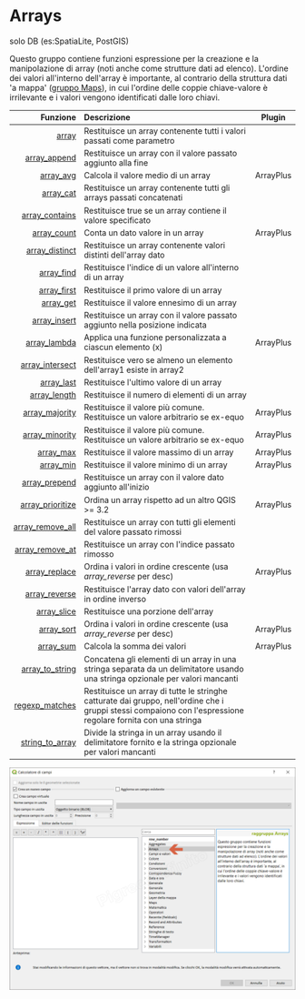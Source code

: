 # Arrays
solo DB (es:SpatiaLite, PostGIS)

Questo gruppo contiene funzioni espressione per la creazione e la manipolazione di array (noti anche come strutture dati ad elenco). L'ordine dei valori all'interno dell'array è importante, al contrario della struttura dati 'a mappa' ([gruppo Maps](../maps)), in cui l'ordine delle coppie chiave-valore è irrilevante e i valori vengono identificati dalle loro chiavi.

| Funzione  | Descrizione|Plugin
|----------:|:-----------|--------
|[array](array.html)|Restituisce un array contenente tutti i valori passati come parametro|
|[array_append](array_append.html)|Restituisce un array con il valore passato aggiunto alla fine|
|[array_avg](array_avg.html)|Calcola il valore medio di un array|ArrayPlus
|[array_cat](array_cat.html)|Restituisce un array contenente tutti gli arrays passati concatenati|
|[array_contains](array_contains.html)|Restituisce true se un array contiene il valore specificato|
|[array_count](array_count.html)|Conta un dato valore in un array|ArrayPlus
|[array_distinct](array_distinct.html)|Restituisce un array contenente valori distinti dell'array dato|
|[array_find](array_find.html)|Restituisce l'indice di un valore all'interno di un array|
|[array_first](array_first.html)|Restituisce il primo valore di un array|
|[array_get](array_get.html)|Restituisce il valore ennesimo di un array|
|[array_insert](array_insert.html)|Restituisce un array con il valore passato aggiunto nella posizione indicata|
|[array_lambda](array_lambda.html)|Applica una funzione personalizzata a ciascun elemento (x)|ArrayPlus
|[array_intersect](array_intersect.html)|Restituisce vero se almeno un elemento dell'array1 esiste in array2|
|[array_last](array_last.html)|Restituisce l'ultimo valore di un array|
|[array_length](array_length.html)|Restituisce il numero di elementi di un array|
|[array_majority](array_majority.html)|Restituisce il valore più comune. Restituisce un valore arbitrario se ex-equo|ArrayPlus
|[array_minority](array_minority.html)|Restituisce il valore più comune. Restituisce un valore arbitrario se ex-equo|ArrayPlus
|[array_max](array_max.html)|Restituisce il valore massimo di un array|ArrayPlus
|[array_min](array_min.html)|Restituisce il valore minimo di un array|ArrayPlus
|[array_prepend](array_prepend.html)|Restituisce un array con il valore dato aggiunto all'inizio|
|[array_prioritize](array_prioritize.html)|Ordina un array rispetto ad un altro QGIS >= 3.2|ArrayPlus
|[array_remove_all](array_remove_all.html)|Restituisce un array con tutti gli elementi del valore passato rimossi|
|[array_remove_at](array_remove_at.html)|Restituisce un array con l'indice passato rimosso|
|[array_replace](array_replace.html)|Ordina i valori in ordine crescente (usa _array_reverse_ per desc)|ArrayPlus
|[array_reverse](array_reverse.html)|Restituisce l'array dato con valori dell'array in ordine inverso|
|[array_slice](array_slice.html)|Restituisce una porzione dell'array|
|[array_sort](array_sort.html)|Ordina i valori in ordine crescente (usa _array_reverse_ per desc)|ArrayPlus
|[array_sum](array_sum.html)|Calcola la somma dei valori|ArrayPlus
|[array_to_string](array_to_string.html)|Concatena gli elementi di un array in una stringa separata da un delimitatore usando una stringa opzionale per valori mancanti|
|[regexp_matches](regexp_matches.html)|Restituisce un array di tutte le stringhe catturate dai gruppo, nell'ordine che i gruppi stessi compaiono con l'espressione regolare fornita con una stringa|
|[string_to_array](string_to_array.html)|Divide la stringa in un array usando il delimitatore fornito e la stringa opzionale per valori mancanti|


![](/img/arrays/gruppo_arrays1.png)
